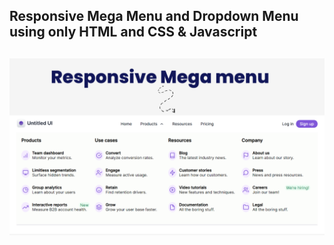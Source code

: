 ## Responsive Mega Menu and Dropdown Menu using only HTML and CSS & Javascript


![thumbnail](thumbnail.png)
------------------------